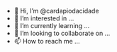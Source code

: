 - 👋 Hi, I’m @cardapiodacidade
- 👀 I’m interested in ...
- 🌱 I’m currently learning ...
- 💞️ I’m looking to collaborate on ...
- 📫 How to reach me ...

<!---
cardapiodacidade/cardapiodacidade is a ✨ special ✨ repository because its `README.md` (this file) appears on your GitHub profile.
You can click the Preview link to take a look at your changes.
--->
